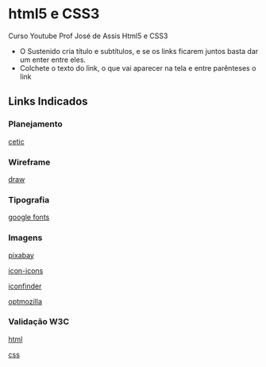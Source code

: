 # html5 e CSS3
Curso Youtube Prof José de Assis Html5 e CSS3

* O Sustenido cria título e subtítulos, e se os links ficarem juntos basta dar um enter entre eles.
* Colchete o texto do link, o que vai aparecer na tela e entre parênteses o link

## Links Indicados
### Planejamento
[cetic](https://www.cetic.br/)
### Wireframe
[draw](https://app.diagrams.net/)
### Tipografia
[google fonts](https://fonts.google.com/)
### Imagens
[pixabay](https://pixabay.com/pt/)

[icon-icons](https://icon-icons.com/pt)

[iconfinder](https://www.iconfinder.com/)

[optmozilla](https://imagecompressor.com/pt)

### Validação W3C

[html](validator.w3.org)

[css](http://jigsaw.w3.org/css-validator/)

